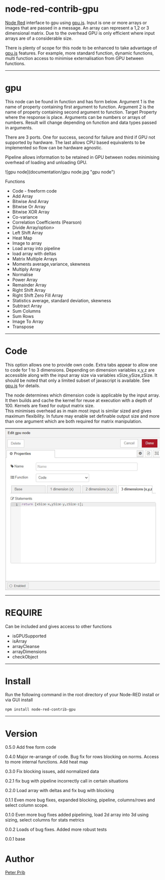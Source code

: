 # node-red-contrib-gpu

[Node Red][1] interface to gpu using [gpu.js][4].
Input is one or more arrays or images that are passed in a message.
An array can represent a 1,2 or 3 dimensional matrix.
Due to the overhead GPU is only efficient where input arrays are of a considerable size.

There is plenty of scope for this node to be enhanced to take advantage of [gpu.js][4] features.
For example, more standard function, dynamic functions, multi function access to minimise externalisation from GPU between functions.

------------------------------------------------------------

# gpu

This node can be found in function and has form below.
Argument 1 is the name of property containing first argument to function.
Argument 2 is the name of property containing second argument to function.
Target Property where the response is place.
Arguments can be numbers or arrays of numbers.
Result will change depending on function and data types passed in arguments.

There are 3 ports. One for success, second for failure and third if GPU not supported by hardware.
The last allows CPU based equivalents to be implemented so flow can be hardware agnostic.

Pipeline allows information to be retained in GPU between nodes minimising overhead of loading and unloading GPU.

![gpu node](documentation/gpu node.jpg "gpu node") 

Functions
* Code - freeform code
* Add Array
* Bitwise And Array
* Bitwise Or Array
* Bitwise XOR Array
* Co-variance 
* Correlation Coefficients (Pearson)
* Divide Array/option>
* Left Shift Array
* Heat Map
* Image to array
* Load array into pipeline
* load array with deltas
* Matrix Multiple Arrays
* Moments average,variance, skewness
* Multiply Array
* Normalise
* Power Array
* Remainder Array
* Right Shift Array
* Right Shift Zero Fill Array
* Statistics average, standard deviation, skewness
* Subtract Array
* Sum Columns
* Sum Rows
* Image To Array
* Transpose
------------------------------------------------------------

# Code

This option allows one to provide own code.
Extra tabs appear to allow one to code for 1 to 3 dimensions.
Depending on dimension variables x,y,z are accessible along with the input array size via variables xSize,ySize,zSize.
It should be noted that only a limited subset of javascript is available.  See [gpu.js][4] for details.


The node determines which dimension code is applicable by the input array.
It then builds and cache the kernel for reuse at execution with a depth of 100.
Kernels are fixed for output matrix size.  
This minimises overhead as in main most input is similar sized and gives maximum flexibility.
In future may enable set definable output size and more than one argument which are both required for matrix manipulation.

![code](documentation/codeFreeform.jpg "code") 

------------------------------------------------------------

# REQUIRE

Can be included and gives access to other functions

* isGPUSupported
* isArray
* arrayCleanse
* arrayDimensions
* checkObject

------------------------------------------------------------

# Install

Run the following command in the root directory of your Node-RED install or via GUI install

	npm install node-red-contrib-gpu

------------------------------------------------------------

# Version

0.5.0 Add free form code

0.4.0 Major re-arrange of code.  Bug fix for rows blocking on norms.  Access to more internal functions.  Add heat map

0.3.0 Fix blocking issues, add normalized data

0.2.1 fix bug with pipeline incorrectly call in certain situations

0.2.0 Load array with deltas and fix bug with blocking

0.1.1 Even more bug fixes, expanded blocking, pipeline, columns/rows and select column scope.

0.1.0 Even more bug fixes added pipelining, load 2d array into 3d using sizing, select columns for stats metrics

0.0.2 Loads of bug fixes. Added more robust tests

0.0.1 base

# Author

[Peter Prib][3]

[1]: http://nodered.org "node-red home page"

[2]: https://www.npmjs.com/package/node-red-contrib-gpu "source code"

[3]: https://github.com/peterprib "base github"

[4]: https://github.com/gpujs/gpu.js "gpu.js"